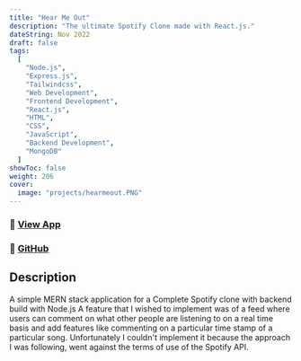 ```yaml
---
title: "Hear Me Out"
description: "The ultimate Spotify Clone made with React.js."
dateString: Nov 2022
draft: false
tags:
  [
    "Node.js",
    "Express.js",
    "Tailwindcss",
    "Web Development",
    "Frontend Development",
    "React.js",
    "HTML",
    "CSS",
    "JavaScript",
    "Backend Development",
    "MongoDB"
  ]
showToc: false
weight: 206
cover:
  image: "projects/hearmeout.PNG"
---
```


### 🔗 [View App](https://hear-me-out.harshal.tech/)

### 🔗 [GitHub](https://github.com/harshalranjhani/hear-me-out---frontend)

## Description

A simple MERN stack application for a Complete Spotify clone with backend build with Node.js
A feature that I wished to implement was of a feed where users can comment on what other people are listening to on a real time basis and add features like commenting on a particular time stamp of a particular song.
Unfortunately I couldn't implement it because the approach I was following, went against the terms of use of the Spotify API.
